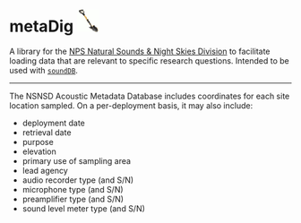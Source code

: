 # metaDig  <img src="https://github.com/dbetchkal/metaDig/blob/master/icon.jpg" width="40">
A library for the [NPS Natural Sounds & Night Skies Division](https://www.nps.gov/orgs/1050/index.htm) to facilitate loading data that are relevant to specific research questions.  Intended to be used with [`soundDB`](https://github.com/gjoseph92/soundDB).

----

The NSNSD Acoustic Metadata Database includes coordinates for each site location sampled. 
On a per-deployment basis, it may also include:

- deployment date
- retrieval date
- purpose
- elevation
- primary use of sampling area
- lead agency
- audio recorder type (and S/N)
- microphone type (and S/N)
- preamplifier type (and S/N)
- sound level meter type (and S/N)

